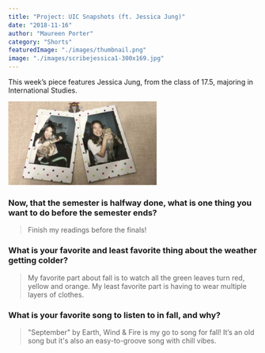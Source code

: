 ```yaml
---
title: "Project: UIC Snapshots (ft. Jessica Jung)"
date: "2018-11-16"
author: "Maureen Porter"
category: "Shorts"
featuredImage: "./images/thumbnail.png"
image: "./images/scribejessica1-300x169.jpg"
---
```


This week’s piece features Jessica Jung, from the class of 17.5, majoring in International Studies.

![](./images/scribejessica1-300x169.jpg)

### Now, that the semester is halfway done, what is one thing you want to do before the semester ends?

> Finish my readings before the finals!

### What is your favorite and least favorite thing about the weather getting colder?

> My favorite part about fall is to watch all the green leaves turn red, yellow and orange. My least favorite part is having to wear multiple layers of clothes.

### What is your favorite song to listen to in fall, and why?

> "September" by Earth, Wind & Fire is my go to song for fall! It’s an old song but it's also an easy-to-groove song with chill vibes.

